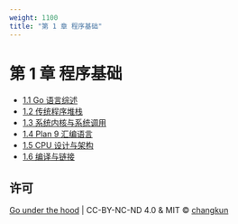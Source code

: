 ```yaml
---
weight: 1100
title: "第 1 章 程序基础"
---
```


# 第 1 章 程序基础

- [1.1 Go 语言综述](./go.md)
- [1.2 传统程序堆栈](./stack.md)
- [1.3 系统内核与系统调用](./os.md)
- [1.4 Plan 9 汇编语言](./asm.md)
- [1.5 CPU 设计与架构](./cpu.md)
- [1.6 编译与链接](./compile.md)

<!-- TODO: 第一章序言 -->

## 许可

[Go under the hood](https://github.com/changkun/go-under-the-hood) | CC-BY-NC-ND 4.0 & MIT &copy; [changkun](https://changkun.de)
